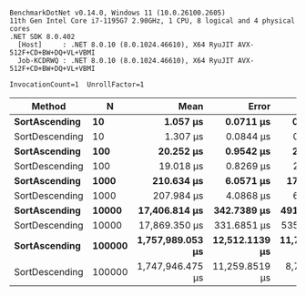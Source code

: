 ```

BenchmarkDotNet v0.14.0, Windows 11 (10.0.26100.2605)
11th Gen Intel Core i7-1195G7 2.90GHz, 1 CPU, 8 logical and 4 physical cores
.NET SDK 8.0.402
  [Host]     : .NET 8.0.10 (8.0.1024.46610), X64 RyuJIT AVX-512F+CD+BW+DQ+VL+VBMI
  Job-KCDRWQ : .NET 8.0.10 (8.0.1024.46610), X64 RyuJIT AVX-512F+CD+BW+DQ+VL+VBMI

InvocationCount=1  UnrollFactor=1  

```
| Method         | N      | Mean             | Error          | StdDev         | Median           | Allocated |
|--------------- |------- |-----------------:|---------------:|---------------:|-----------------:|----------:|
| **SortAscending**  | **10**     |         **1.057 μs** |      **0.0711 μs** |      **0.2086 μs** |         **1.000 μs** |     **400 B** |
| SortDescending | 10     |         1.307 μs |      0.0844 μs |      0.2487 μs |         1.300 μs |     400 B |
| **SortAscending**  | **100**    |        **20.252 μs** |      **0.9542 μs** |      **2.7069 μs** |        **19.700 μs** |     **400 B** |
| SortDescending | 100    |        19.018 μs |      0.8269 μs |      2.3592 μs |        18.000 μs |     400 B |
| **SortAscending**  | **1000**   |       **210.634 μs** |      **6.0571 μs** |     **17.4760 μs** |       **203.850 μs** |     **400 B** |
| SortDescending | 1000   |       207.984 μs |      4.0868 μs |      6.3627 μs |       206.300 μs |     400 B |
| **SortAscending**  | **10000**  |    **17,406.814 μs** |    **342.7389 μs** |    **491.5459 μs** |    **17,505.700 μs** |     **400 B** |
| SortDescending | 10000  |    17,869.350 μs |    331.6851 μs |    535.6096 μs |    17,872.600 μs |     400 B |
| **SortAscending**  | **100000** | **1,757,989.053 μs** | **12,512.1139 μs** | **11,703.8391 μs** | **1,758,641.000 μs** |     **400 B** |
| SortDescending | 100000 | 1,747,946.475 μs | 11,259.8519 μs |  8,790.9518 μs | 1,747,521.500 μs |     400 B |
